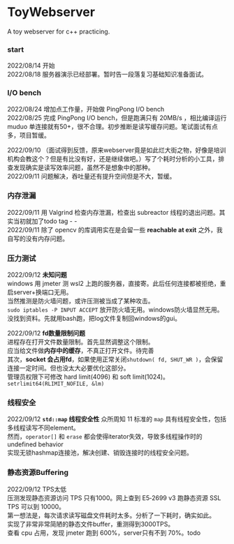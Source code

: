 # ToyWebserver
A toy webserver for c++ practicing.</br>

### start
2022/08/14 开始<br>
2022/08/18 服务器演示已经部署。暂时告一段落复习基础知识准备面试。</br>

### I/O bench
2022/08/24 增加点工作量，开始做 PingPong I/O bench</br>
2022/08/25 完成 PingPong I/O bench，但是跑满只有 20MB/s ，相比编译运行 muduo 单连接就有50+，很不合理。初步推断是读写缓存问题。笔试面试有点多，项目暂缓。</br>

2022/09/10 （面试得到反馈，原来webserver竟是如此烂大街之物，好像是培训机构会教这个？但是有比没有好，还是继续做吧。）写了个耗时分析的小工具，排查发现确实是读写效率问题，虽然不是想象中的那种。</br>
2022/09/11 问题解决，吞吐量还有提升空间但是不大，暂缓。</br>

### 内存泄漏
2022/09/11 用 Valgrind 检查内存泄漏，检查出 subreactor 线程的退出问题。其实当初就加了todo tag - -</br>
2022/09/11 除了 opencv 的库调用实在是会留一些 **reachable at exit** 之外，我自写的没有内存问题。

### 压力测试
2022/09/12 **未知问题**<br>
windows 用 jmeter 测 wsl2 上跑的服务器，直接寄。此后任何连接都被拒绝，重启server+换端口无用。<br>
当然推测是防火墙问题，或许压测被当成了某种攻击。<br>
`sudo iptables -P INPUT ACCEPT` 放开防火墙无用。windows防火墙显然无用。<br>
没找到资料。先就用bash跑，把log文件复制回windows的gui。

2022/09/12 **fd数量限制问题**<br>
进程存在打开文件数量限制。首先显然调整这个限制。<br>
应当给文件做**内存中的缓存**，不真正打开文件。待完善<br>
其次，**socket 会占用fd**，如果使用正常关闭`shutdown( fd, SHUT_WR )`，会保留连接一定时间。但也没太大必要优化这部分。<br>
管理员权限下可修改 hard limit(4096) 和 soft limit(1024)。`setrlimit64(RLIMIT_NOFILE, &lm)`<br>

### 线程安全
2022/09/12 **`std::map` 线程安全性**
众所周知 11 标准的 `map` 具有线程安全性，包括多线程读写不同element。<br>
然而，`operator[]` 和 `erase` 都会使得iterator失效，导致多线程操作时的undefined behavior<br>
实现无锁hashmap连接池，解决创建、销毁连接时的线程安全问题。<br>

### 静态资源Buffering
2022/09/12 TPS太低 <br>
压测发现静态资源访问 TPS 只有1000。网上查到 E5‑2699 v3 跑静态资源 SSL TPS 可以到 10000。<br>
第一想法是，每次请求读写磁盘文件耗时太多。分析了一下耗时，确实如此。<br>
实现了非常非常简陋的静态文件buffer，重测得到3000TPS。<br>
查看 cpu 占用，发现 jmeter 跑到 600%，server只有不到 70%。todo <br>





